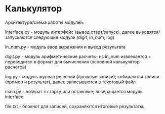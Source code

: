# Калькулятор


Архитектура/схема работы модулей:

interface.py - модуль интерфейс (вывод старт/запуск), далее выводятся/запускаются следующие модули (digit, in_num, log)

in_num.py - модуль ввод выражения и вывод результата

digit.py - модуль арифметические расчеты; из in_num извлекается + переводится в формат для вычисления (основной калькулятор расчетов)

log.py - модуль журнал решений (прошлые записи); собираются записи (пример и результат), далее записываются в текстовый файл

main.py - возврат к старту или остановке; возвращается модуль interface

file.txt - блокнот для записей, сохраняются итоговые результаты.